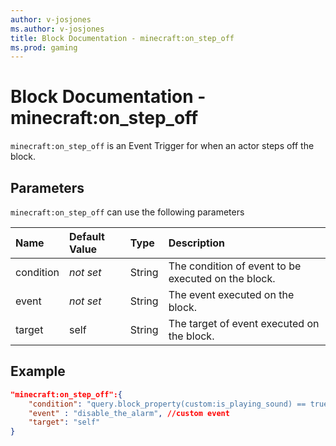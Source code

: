 ```yaml
---
author: v-josjones
ms.author: v-josjones
title: Block Documentation - minecraft:on_step_off
ms.prod: gaming
---
```


# Block Documentation - minecraft:on_step_off

`minecraft:on_step_off` is an Event Trigger for when an actor steps off the block.

## Parameters

`minecraft:on_step_off` can use the following parameters

|Name |Default Value  |Type  |Description  |
|:----------|:----------|:----------|:----------|
|condition|*not set* | String|  The condition of event to be executed on the block. |
|event|*not set* | String|  The event executed on the block. |
| target| self| String| The target of event executed on the block. |

## Example

```json
"minecraft:on_step_off":{
    "condition": "query.block_property(custom:is_playing_sound) == true", //custom condition
    "event" : "disable_the_alarm", //custom event
    "target": "self"
}
```
